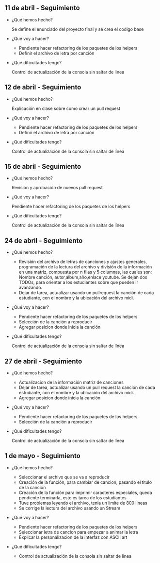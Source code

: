 ## 11 de abril - Seguimiento

- ¿Qué hemos hecho?

  Se define el enunciado del proyecto final y se crea el codigo base

- ¿Qué voy a hacer?

  - Pendiente hacer refactoring de los paquetes de los helpers
  - Definir el archivo de letra por canción

- ¿Qué dificultades tengo?

  Control de actualización de la consola sin saltar de linea

## 12 de abril - Seguimiento

- ¿Qué hemos hecho?

  Explicación en clase sobre como crear un pull request

- ¿Qué voy a hacer?

  - Pendiente hacer refactoring de los paquetes de los helpers
  - Definir el archivo de letra por canción

- ¿Qué dificultades tengo?

  Control de actualización de la consola sin saltar de línea

## 15 de abril - Seguimiento

- ¿Qué hemos hecho?

  Revisión y aprobación de nuevos pull request

- ¿Qué voy a hacer?

  Pendiente hacer refactoring de los paquetes de los helpers

- ¿Qué dificultades tengo?

  Control de actualización de la consola sin saltar de línea

## 24 de abril - Seguimiento

- ¿Qué hemos hecho?

  - Revisión del archivo de letras de canciones y ajustes generales, programación de la lectura del archivo y división de la información en una matriz, compuesta por n filas y 5 columnas, las cuales son: Nombre canción, autor,album,año,enlace youtube. Se dejan dos TODOs, para orientar a los estudiantes sobre que pueden ir avanzando.
  - Dejar de tarea, actualizar usando un pullrequest la canción de cada estudiante, con el nombre y la ubicación del archivo midi.

- ¿Qué voy a hacer?

  - Pendiente hacer refactoring de los paquetes de los helpers
  - Selección de la canción a reproducir
  - Agregar posicion donde inicia la canción

- ¿Qué dificultades tengo?

  Control de actualización de la consola sin saltar de línea


## 27 de abril - Seguimiento

- ¿Qué hemos hecho?

  - Actualizacion de la información matriz de canciones
  - Dejar de tarea, actualizar usando un pull request la canción de cada estudiante, con el nombre y la ubicación del archivo midi.
  - Agregar posicion donde inicia la canción

- ¿Qué voy a hacer?

  - Pendiente hacer refactoring de los paquetes de los helpers
  - Selección de la canción a reproducir

- ¿Qué dificultades tengo?

  Control de actualización de la consola sin saltar de línea

## 1 de mayo - Seguimiento

- ¿Qué hemos hecho?

  - Seleccionar el archivo que se va a reproducir  
  - Creación de la función, para cambiar de cancion, pasando el titulo de la canción 
  - Creación de la función para imprimir caracteres especiales, queda pendiente terminarla, esto es tarea de los estudiantes 
  - Tuve problemas leyendo el archivo, tenia un limite de 800 lineas
  - Se corrige la lectura del archivo usando un Stream

- ¿Qué voy a hacer?

  - Pendiente hacer refactoring de los paquetes de los helpers
  - Seleccionar letra de cancion para empezar a animar la letra
  - Explicar la personalizacion de la interfaz con ASCII art

- ¿Qué dificultades tengo?

  - Control de actualización de la consola sin saltar de línea
